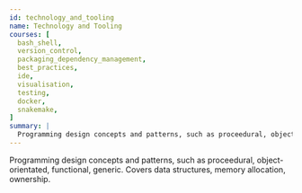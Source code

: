 ```yaml
---
id: technology_and_tooling
name: Technology and Tooling
courses: [
  bash_shell,
  version_control,
  packaging_dependency_management,
  best_practices,
  ide,
  visualisation,
  testing,
  docker,
  snakemake,
]
summary: |
  Programming design concepts and patterns, such as proceedural, object-orientated, functional, generic. Covers data structures, memory allocation, ownership.
---
```


Programming design concepts and patterns, such as proceedural, object-orientated, functional, generic. Covers data structures, memory allocation, ownership.
